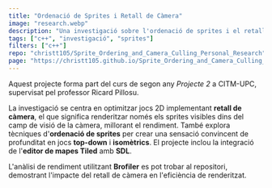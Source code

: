 ```yaml
---
title: "Ordenació de Sprites i Retall de Càmera"
image: "research.webp"
description: "Una investigació sobre l'ordenació de sprites i el retall de càmera"
tags: ["c++", "investigació", "sprites"]
filters: ["c++"]
repo: "christt105/Sprite_Ordering_and_Camera_Culling_Personal_Research"
page: "https://christt105.github.io/Sprite_Ordering_and_Camera_Culling_Personal_Research"
---
```

Aquest projecte forma part del curs de segon any *Projecte 2* a CITM-UPC, supervisat pel professor Ricard Pillosu.

La investigació se centra en optimitzar jocs 2D implementant **retall de càmera**, el que significa renderitzar només els sprites visibles dins del camp de visió de la càmera, millorant el rendiment. També explora tècniques d'**ordenació de sprites** per crear una sensació convincent de profunditat en jocs **top-down** i **isomètrics**. El projecte inclou la integració de l'**editor de mapes Tiled** amb **SDL**.

L'anàlisi de rendiment utilitzant **Brofiler** es pot trobar al repositori, demostrant l'impacte del retall de càmera en l'eficiència de renderitzat.
